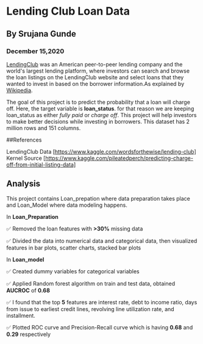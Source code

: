 # Lending Club Loan Data

## By Srujana Gunde
### December 15,2020

[LendingClub](https://www.lendingclub.com/) was an American peer-to-peer lending company and the world's largest lending platform, where investors can search and browse the loan listings on the LendingClub website and select loans that they wanted to invest in based on the borrower information.As explained by [Wikipedia](https://en.wikipedia.org/wiki/LendingClub).

The goal of this project is to predict the probability that a loan will charge off. Here, the target variable is **loan_status**. for that reason we are keeping loan_status as either *fully paid* or *charge off*. This project will help investors to make better decisions while investing in borrowers. This dataset has 2 million rows and 151 columns.

##References

LendingClub Data   [https://www.kaggle.com/wordsforthewise/lending-club]
Kernel Source [https://www.kaggle.com/pileatedperch/predicting-charge-off-from-initial-listing-data] 

## Analysis

This project contains Loan_prepation where data preparation takes place and Loan_Model where data modeling happens.

In **Loan_Preparation**

:white_check_mark: Removed the loan features with **>30%** missing data 

:white_check_mark: Divided the data into numerical data and categorical data, then visualized features in bar plots, scatter charts, stacked bar plots

In **Loan_model**

:white_check_mark: Created dummy variables for categorical variables

:white_check_mark: Applied Random forest algorithm on train and test data, obtained **AUCROC** of **0.68**

:white_check_mark: I found that the top **5** features are 
interest rate, debt to income ratio, days from issue to earliest credit lines, revolving line utilization rate, and installment.

:white_check_mark: Plotted ROC curve and Precision-Recall curve which is having **0.68** and **0.29** respectively
